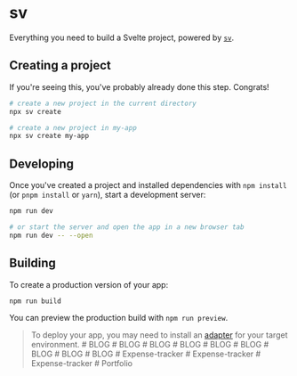 # sv

Everything you need to build a Svelte project, powered by [`sv`](https://github.com/sveltejs/cli).

## Creating a project

If you're seeing this, you've probably already done this step. Congrats!

```bash
# create a new project in the current directory
npx sv create

# create a new project in my-app
npx sv create my-app
```

## Developing

Once you've created a project and installed dependencies with `npm install` (or `pnpm install` or `yarn`), start a development server:

```bash
npm run dev

# or start the server and open the app in a new browser tab
npm run dev -- --open
```

## Building

To create a production version of your app:

```bash
npm run build
```

You can preview the production build with `npm run preview`.

> To deploy your app, you may need to install an [adapter](https://svelte.dev/docs/kit/adapters) for your target environment.
#   B L O G  
 #   B L O G  
 #   B L O G  
 #   B L O G  
 #   B L O G  
 #   B L O G  
 #   B L O G  
 #   B L O G  
 #   B L O G  
 #   E x p e n s e - t r a c k e r  
 #   E x p e n s e - t r a c k e r  
 #   E x p e n s e - t r a c k e r  
 #   P o r t f o l i o  
 